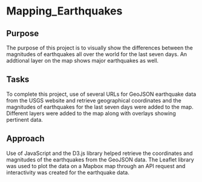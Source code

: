 # Mapping_Earthquakes

## Purpose
The purpose of this project is to visually show the differences between the magnitudes of earthquakes all over the world for the last seven days. An addtional layer on the map shows major earthquakes as well.

## Tasks
To complete this project, use of several URLs for GeoJSON earthquake data from the USGS website and retrieve geographical coordinates and the magnitudes of earthquakes for the last seven days were added to the map. Different layers were added to the map along with overlays showing pertinent data.

## Approach
Use of JavaScript and the D3.js library helped retrieve the coordinates and magnitudes of the earthquakes from the GeoJSON data. The Leaflet library was used to plot the data on a Mapbox map through an API request and interactivity was created for the earthquake data.

